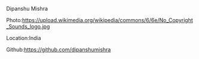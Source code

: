Dipanshu Mishra

Photo:https://upload.wikimedia.org/wikipedia/commons/6/6e/No_Copyright_Sounds_logo.jpg

Location:India

Github:https://github.com/dipanshumishra
